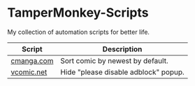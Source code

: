 # TamperMonkey-Scripts
My collection of automation scripts for better life.

| Script  | Description |
| ------------- | ------------- |
| [cmanga.com](./scripts/cmanga) | Sort comic by newest by default. |
| [vcomic.net](./scripts/vcomic) | Hide "please disable adblock" popup. |
